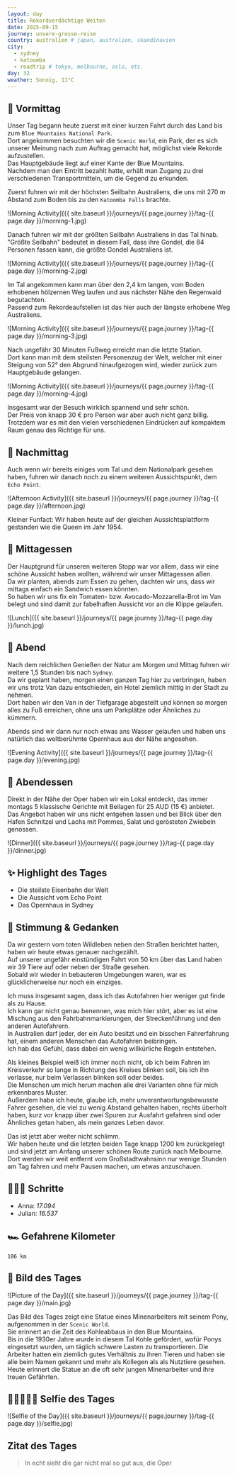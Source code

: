 ```yaml
---
layout: day
title: Rekordverdächtige Weiten
date: 2025-09-15
journey: unsere-grosse-reise
country: australien # japan, australien, skandinavien
city:
  - sydney
  - katoomba
  - roadtrip # tokyo, melbourne, oslo, etc.
day: 32
weather: Sonnig, 11°C
---
```


## 🌅 Vormittag

Unser Tag begann heute zuerst mit einer kurzen Fahrt durch das Land bis zum `Blue Mountains National Park`.  
Dort angekommen besuchten wir die `Scenic World`, ein Park, der es sich unserer Meinung nach zum Auftrag gemacht hat, möglichst viele Rekorde aufzustellen.  
Das Hauptgebäude liegt auf einer Kante der Blue Mountains.  
Nachdem man den Eintritt bezahlt hatte, erhält man Zugang zu drei verschiedenen Transportmitteln, um die Gegend zu erkunden.  

Zuerst fuhren wir mit der höchsten Seilbahn Australiens, die uns mit 270 m Abstand zum Boden bis zu den `Katoomba Falls` brachte.  

![Morning Activity]({{ site.baseurl }}/journeys/{{ page.journey }}/tag-{{ page.day }}/morning-1.jpg)

Danach fuhren wir mit der größten Seilbahn Australiens in das Tal hinab.  
"Größte Seilbahn" bedeutet in diesem Fall, dass ihre Gondel, die 84 Personen fassen kann, die größte Gondel Australiens ist.  

![Morning Activity]({{ site.baseurl }}/journeys/{{ page.journey }}/tag-{{ page.day }}/morning-2.jpg)

Im Tal angekommen kann man über den 2,4 km langen, vom Boden erhobenen hölzernen Weg laufen und aus nächster Nähe den Regenwald begutachten.  
Passend zum Rekordeaufstellen ist das hier auch der längste erhobene Weg Australiens.  

![Morning Activity]({{ site.baseurl }}/journeys/{{ page.journey }}/tag-{{ page.day }}/morning-3.jpg)

Nach ungefähr 30 Minuten Fußweg erreicht man die letzte Station.  
Dort kann man mit dem steilsten Personenzug der Welt, welcher mit einer Steigung von 52° den Abgrund hinaufgezogen wird, wieder zurück zum Hauptgebäude gelangen.  

![Morning Activity]({{ site.baseurl }}/journeys/{{ page.journey }}/tag-{{ page.day }}/morning-4.jpg)

Insgesamt war der Besuch wirklich spannend und sehr schön.  
Der Preis von knapp 30 € pro Person war aber auch nicht ganz billig.  
Trotzdem war es mit den vielen verschiedenen Eindrücken auf kompaktem Raum genau das Richtige für uns.  

## 🌆 Nachmittag

Auch wenn wir bereits einiges vom Tal und dem Nationalpark gesehen haben, fuhren wir danach noch zu einem weiteren Aussichtspunkt, dem `Echo Point`.  

![Afternoon Activity]({{ site.baseurl }}/journeys/{{ page.journey }}/tag-{{ page.day }}/afternoon.jpg)

Kleiner Funfact: Wir haben heute auf der gleichen Aussichtsplattform gestanden wie die Queen im Jahr 1954.  

## 🍣 Mittagessen

Der Hauptgrund für unseren weiteren Stopp war vor allem, dass wir eine schöne Aussicht haben wollten, während wir unser Mittagessen aßen.  
Da wir planten, abends zum Essen zu gehen, dachten wir uns, dass wir mittags einfach ein Sandwich essen könnten.  
So haben wir uns fix ein Tomaten- bzw. Avocado-Mozzarella-Brot im Van belegt und sind damit zur fabelhaften Aussicht vor an die Klippe gelaufen.  

![Lunch]({{ site.baseurl }}/journeys/{{ page.journey }}/tag-{{ page.day }}/lunch.jpg)

## 🌙 Abend

Nach dem reichlichen Genießen der Natur am Morgen und Mittag fuhren wir weitere 1,5 Stunden bis nach `Sydney`.  
Da wir geplant haben, morgen einen ganzen Tag hier zu verbringen, haben wir uns trotz Van dazu entschieden, ein Hotel ziemlich mittig in der Stadt zu nehmen.  
Dort haben wir den Van in der Tiefgarage abgestellt und können so morgen alles zu Fuß erreichen, ohne uns um Parkplätze oder Ähnliches zu kümmern.  

Abends sind wir dann nur noch etwas ans Wasser gelaufen und haben uns natürlich das weltberühmte Opernhaus aus der Nähe angesehen.  

![Evening Activity]({{ site.baseurl }}/journeys/{{ page.journey }}/tag-{{ page.day }}/evening.jpg)

## 🍜 Abendessen

Direkt in der Nähe der Oper haben wir ein Lokal entdeckt, das immer montags 5 klassische Gerichte mit Beilagen für 25 AUD (15 €) anbietet.  
Das Angebot haben wir uns nicht entgehen lassen und bei Blick über den Hafen Schnitzel und Lachs mit Pommes, Salat und gerösteten Zwiebeln genossen.  

![Dinner]({{ site.baseurl }}/journeys/{{ page.journey }}/tag-{{ page.day }}/dinner.jpg)

## ✨ Highlight des Tages

- Die steilste Eisenbahn der Welt  
- Die Aussicht vom Echo Point  
- Das Opernhaus in Sydney  

## 💭 Stimmung & Gedanken

Da wir gestern vom toten Wildleben neben den Straßen berichtet hatten, haben wir heute etwas genauer nachgezählt.  
Auf unserer ungefähr einstündigen Fahrt von 50 km über das Land haben wir 39 Tiere auf oder neben der Straße gesehen.  
Sobald wir wieder in bebauteren Umgebungen waren, war es glücklicherweise nur noch ein einziges.  

Ich muss insgesamt sagen, dass ich das Autofahren hier weniger gut finde als zu Hause.  
Ich kann gar nicht genau benennen, was mich hier stört, aber es ist eine Mischung aus den Fahrbahnmarkierungen, der Streckenführung und den anderen Autofahrern.  
In Australien darf jeder, der ein Auto besitzt und ein bisschen Fahrerfahrung hat, einem anderen Menschen das Autofahren beibringen.  
Ich hab das Gefühl, dass dabei ein wenig willkürliche Regeln entstehen.  

Als kleines Beispiel weiß ich immer noch nicht, ob ich beim Fahren im Kreisverkehr so lange in Richtung des Kreises blinken soll, bis ich ihn verlasse, nur beim Verlassen blinken soll oder beides.  
Die Menschen um mich herum machen alle drei Varianten ohne für mich erkennbares Muster.  
Außerdem habe ich heute, glaube ich, mehr unverantwortungsbewusste Fahrer gesehen, die viel zu wenig Abstand gehalten haben, rechts überholt haben, kurz vor knapp über zwei Spuren zur Ausfahrt gefahren sind oder Ähnliches getan haben, als mein ganzes Leben davor.  

Das ist jetzt aber weiter nicht schlimm.  
Wir haben heute und die letzten beiden Tage knapp 1200 km zurückgelegt und sind jetzt am Anfang unserer schönen Route zurück nach Melbourne.  
Dort werden wir weit entfernt vom Großstadtwahnsinn nur wenige Stunden am Tag fahren und mehr Pausen machen, um etwas anzuschauen.  

## 🏃🏽‍♀️ Schritte

- Anna: _17.094_  
- Julian: _16.537_  

## 🏎️ Gefahrene Kilometer

`186 km`

## 📸 Bild des Tages

![Picture of the Day]({{ site.baseurl }}/journeys/{{ page.journey }}/tag-{{ page.day }}/main.jpg)

Das Bild des Tages zeigt eine Statue eines Minenarbeiters mit seinem Pony, aufgenommen in der `Scenic World`.  
Sie erinnert an die Zeit des Kohleabbaus in den Blue Mountains.  
Bis in die 1930er Jahre wurde in diesem Tal Kohle gefördert, wofür Ponys eingesetzt wurden, um täglich schwere Lasten zu transportieren.
Die Arbeiter hatten ein ziemlich gutes Verhältnis zu ihren Tieren und haben sie alle beim Namen gekannt und mehr als Kollegen als als Nutztiere gesehen.
Heute erinnert die Statue an die oft sehr jungen Minenarbeiter und ihre treuen Gefährten. 

## 👩🏻‍🤝‍👨🏽 Selfie des Tages

![Selfie of the Day]({{ site.baseurl }}/journeys/{{ page.journey }}/tag-{{ page.day }}/selfie.jpg)

## Zitat des Tages

> In echt sieht die gar nicht mal so gut aus, die Oper

